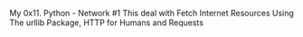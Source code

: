 My 0x11. Python - Network #1 
This deal with Fetch Internet Resources Using The urllib Package, HTTP for Humans and Requests
